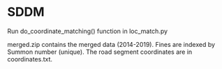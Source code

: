 # SDDM
Run do_coordinate_matching() function in loc_match.py


merged.zip contains the merged data (2014-2019).
Fines are indexed by Summon number (unique). The road segment coordinates are in coordinates.txt.
